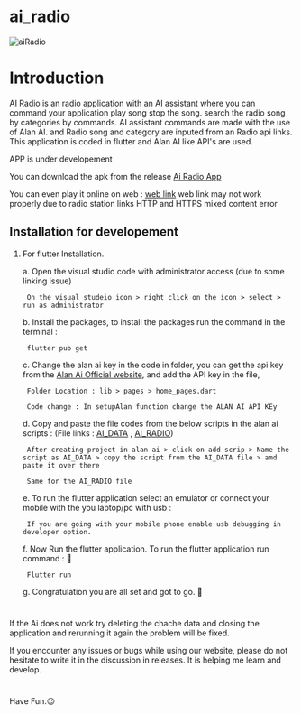 # ai_radio
![aiRadio](https://user-images.githubusercontent.com/81036521/177046575-c5661038-e571-4018-8fb1-704036f0e0d5.png)

#
# Introduction
AI Radio is an radio application with an AI assistant where you can command your application play song stop the song. search the radio song by categories by commands. AI assistant commands are made with the use of Alan AI. and Radio song and category are inputed from an Radio api links. This application is coded in flutter and Alan AI like API's are used.

APP is under developement

You can download the apk from the release [Ai Radio App](https://github.com/AadrianLeo/AI-Radio-App/releases/tag/v2.0.0)

You can even play it online on web : [web link](https://ai-radio.netlify.app/) web link may not work properly  due to radio station links HTTP and HTTPS mixed content error 

## Installation for developement

1. For flutter Installation.
        
    a. Open the visual studio code with administrator access (due to some linking issue)
        
        On the visual studeio icon > right click on the icon > select > run as administrator 
    
    b. Install the packages, to install the packages run the command in the terminal :
    
        flutter pub get
     
    c. Change the alan ai key in the code in folder, you can get the api key from the [Alan Ai Official website](https://alan.app/), and add the API key in the file,
    
        Folder Location : lib > pages > home_pages.dart
        
        Code change : In setupAlan function change the ALAN AI API KEy
        
     d. Copy and paste the file codes from the below scripts in the alan ai scripts : (File links : [AI_DATA](https://github.com/AadrianLeo/AI-Radio-App/blob/main/AI_DATA) , [AI_RADIO](https://github.com/AadrianLeo/AI-Radio-App/blob/main/AI_RADIO))
        
        After creating project in alan ai > click on add scrip > Name the script as AI_DATA > copy the script from the AI_DATA file > amd paste it over there
        
        Same for the AI_RADIO file
     
     e. To run the flutter application select an emulator or connect your mobile with the you laptop/pc with usb :
     
        If you are going with your mobile phone enable usb debugging in developer option.
      
     f. Now Run the flutter application. To run the flutter application run command :  🎉
         
        Flutter run
      
     g. Congratulation you are all set and got to go. 🤹‍ 
         
#

If the Ai does not work try deleting the chache data and closing the application and rerunning it again the problem will be fixed.

If you encounter any issues or bugs while using our website, please do not hesitate to write it in the discussion in releases. It is helping me learn and develop.
#
Have Fun.😉

#
